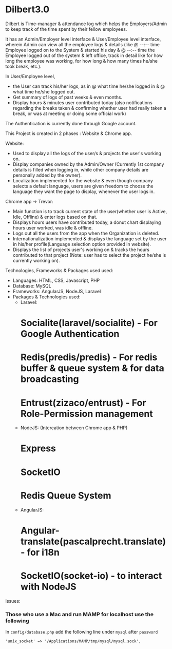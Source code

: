 # Dilbert3.0

Dilbert is Time-manager & attendance log which helps the Employers/Admin to keep track of the time spent by their fellow employees.

It has an Admin/Employer level interface & User/Employee level interface, wherein Admin can view all the employee logs & details (like @ --:-- time Employee logged on to the System & started his day & @ --:-- time the Employee logged out of the system & left office, track in detail like for how long the employee was working, for how long & how many times he/she took break, etc.).

In User/Employee level, 
* the User can track his/her logs, as in @ what time he/she logged in & @ what time he/she logged out.
* Get summary of logs of past weeks & even months.
* Display hours & minutes user contributed today (also notifications regarding the breaks taken & confirming  whether user had really taken a break, or was at meeting or doing some official work)


The Authentication is currently done through Google account.

This Project is created in 2 phases : Website & Chrome app.

Website:
* Used to display all the logs of the user/s & projects the user's working on.
* Display companies owned by the Admin/Owner (Currently 1st company details is filled when logging in, while other company details are personally added by the owner).
* Localization implemented for the website & even though company selects a default language, users are given freedom to choose the language they want the page to display, whenever the user logs in.

Chrome app -> Trevor:
* Main function is to track current state of the user(whether user is Active, Idle, Offline) & enter logs based on that.
* Displays hours users have contributed today, a donut chart displaying  hours user worked, was idle & offline.
* Logs out all the users from the app when the Organization is deleted.
* Internationalization implemented & displays the language set by the user in his/her profile(Language selection option provided in website).
* Displays the list of projects user's working on & tracks the hours contributed to that project (Note: user has to select the project he/she is currently working on).

Technologies, Frameworks & Packages used used:
* Languages: HTML, CSS, Javascript, PHP
* Database: MySQL
* Frameworks: AngularJS, NodeJS, Laravel
* Packages & Technologies used:
	- Laravel:
		# Socialite(laravel/socialite) - For Google Authentication
		# Redis(predis/predis) - For redis buffer & queue system & for data broadcasting
		# Entrust(zizaco/entrust) - For Role-Permission management
	- NodeJS: (Intercation between Chrome app & PHP)
		# Express
		# SocketIO
		# Redis Queue System
	- AngularJS:
		# Angular-translate(pascalprecht.translate) - for i18n
		# SocketIO(socket-io) - to interact with NodeJS



Issues:
### Those who use a Mac and run MAMP for localhost use the following

In `config/database.php` add the following line under `mysql` after `password`

```
'unix_socket' => '/Applications/MAMP/tmp/mysql/mysql.sock',
```
